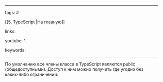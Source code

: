 ____

tags: #

[[5. TypeScript |На главную]]

links: 

youtube: 
1. 

keywords:

_____

По умолчанию все члены класса в TypeScript являются public (общедоступными). Доступ к ним можно получить где угодно без каких-либо ограничений.